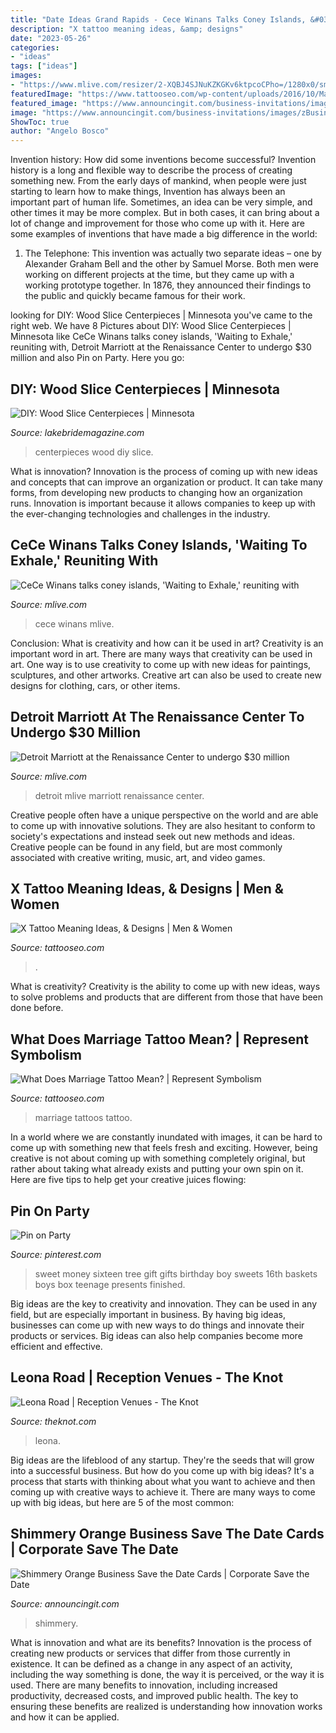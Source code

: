```yaml
---
title: "Date Ideas Grand Rapids - Cece Winans Talks Coney Islands, &#039;waiting To Exhale,&#039; Reuniting With"
description: "X tattoo meaning ideas, &amp; designs"
date: "2023-05-26"
categories:
- "ideas"
tags: ["ideas"]
images:
- "https://www.mlive.com/resizer/2-XQBJ4SJNuKZKGKv6ktpcoCPho=/1280x0/smart/advancelocal-adapter-image-uploads.s3.amazonaws.com/image.mlive.com/home/mlive-media/width2048/img/music_impact/photo/cece-winansjpg-e93f786c18409684.jpg"
featuredImage: "https://www.tattooseo.com/wp-content/uploads/2016/10/Marriage-Tattoos-17.jpg"
featured_image: "https://www.announcingit.com/business-invitations/images/zBusiness-Save-the-Date-Cards-Shimmery-Orange.jpg"
image: "https://www.announcingit.com/business-invitations/images/zBusiness-Save-the-Date-Cards-Shimmery-Orange.jpg"
ShowToc: true
author: "Angelo Bosco"
---
```



Invention history: How did some inventions become successful?
Invention history is a long and flexible way to describe the process of creating something new. From the early days of mankind, when people were just starting to learn how to make things, Invention has always been an important part of human life. Sometimes, an idea can be very simple, and other times it may be more complex. But in both cases, it can bring about a lot of change and improvement for those who come up with it. Here are some examples of inventions that have made a big difference in the world:
1. The Telephone: This invention was actually two separate ideas – one by Alexander Graham Bell and the other by Samuel Morse. Both men were working on different projects at the time, but they came up with a working prototype together. In 1876, they announced their findings to the public and quickly became famous for their work.


	

		
looking for DIY: Wood Slice Centerpieces | Minnesota you've came to the right web. We have 8 Pictures about DIY: Wood Slice Centerpieces | Minnesota like CeCe Winans talks coney islands, &#039;Waiting to Exhale,&#039; reuniting with, Detroit Marriott at the Renaissance Center to undergo $30 million and also Pin on Party. Here you go:
		
    
## DIY: Wood Slice Centerpieces | Minnesota

<img loading=lazy src="http://cdn.l-media.net/media/75/25729/502347-25729-l-67123EPY5YHu.jpg" onerror="this.onerror=null;this.src='https://tse4.mm.bing.net/th?id=OIP.BWKJ1EVchxeeNp9OP8pS0QHaLH&amp;pid=15.1';" alt="DIY: Wood Slice Centerpieces | Minnesota">

_Source: lakebridemagazine.com_

>centerpieces wood diy slice. 

	

What is innovation?
Innovation is the process of coming up with new ideas and concepts that can improve an organization or product. It can take many forms, from developing new products to changing how an organization runs. Innovation is important because it allows companies to keep up with the ever-changing technologies and challenges in the industry.

    
## CeCe Winans Talks Coney Islands, &#039;Waiting To Exhale,&#039; Reuniting With

<img loading=lazy src="https://www.mlive.com/resizer/2-XQBJ4SJNuKZKGKv6ktpcoCPho=/1280x0/smart/advancelocal-adapter-image-uploads.s3.amazonaws.com/image.mlive.com/home/mlive-media/width2048/img/music_impact/photo/cece-winansjpg-e93f786c18409684.jpg" onerror="this.onerror=null;this.src='https://tse4.mm.bing.net/th?id=OIP.eiVJfLaytS-9cBZrBc27swHaLH&amp;pid=15.1';" alt="CeCe Winans talks coney islands, &#039;Waiting to Exhale,&#039; reuniting with">

_Source: mlive.com_

>cece winans mlive. 

	

Conclusion: What is creativity and how can it be used in art?
Creativity is an important word in art. There are many ways that creativity can be used in art. One way is to use creativity to come up with new ideas for paintings, sculptures, and other artworks. Creative art can also be used to create new designs for clothing, cars, or other items.

    
## Detroit Marriott At The Renaissance Center To Undergo $30 Million

<img loading=lazy src="https://www.mlive.com/resizer/qTXGqWlKUbXaikdZvUY9pBJn8Q8=/1200x0/advancelocal-adapter-image-uploads.s3.amazonaws.com/image.mlive.com/home/mlive-media/width2048/img/detroit/photo/2012/02/rencenjpg-17295093cb193184.jpg" onerror="this.onerror=null;this.src='https://tse1.mm.bing.net/th?id=OIP.c1w1sgOcp8ZLKOr-txEg0AHaJK&amp;pid=15.1';" alt="Detroit Marriott at the Renaissance Center to undergo $30 million">

_Source: mlive.com_

>detroit mlive marriott renaissance center. 

	

Creative people often have a unique perspective on the world and are able to come up with innovative solutions. They are also hesitant to conform to society's expectations and instead seek out new methods and ideas. Creative people can be found in any field, but are most commonly associated with creative writing, music, art, and video games.

    
## X Tattoo Meaning Ideas, &amp; Designs | Men &amp; Women

<img loading=lazy src="https://www.tattooseo.com/wp-content/uploads/2017/03/X-Tattoo-Meaning-15.jpg" onerror="this.onerror=null;this.src='https://tse1.mm.bing.net/th?id=OIP.9Rt399AK_V6gtbR5JbYVIwAAAA&amp;pid=15.1';" alt="X Tattoo Meaning Ideas, &amp; Designs | Men &amp; Women">

_Source: tattooseo.com_

>. 

	

What is creativity?
Creativity is the ability to come up with new ideas, ways to solve problems and products that are different from those that have been done before.

    
## What Does Marriage Tattoo Mean? | Represent Symbolism

<img loading=lazy src="https://www.tattooseo.com/wp-content/uploads/2016/10/Marriage-Tattoos-17.jpg" onerror="this.onerror=null;this.src='https://tse2.mm.bing.net/th?id=OIP.OfTanwJo1ZaGlVGtaDgkuQAAAA&amp;pid=15.1';" alt="What Does Marriage Tattoo Mean? | Represent Symbolism">

_Source: tattooseo.com_

>marriage tattoos tattoo. 

	

In a world where we are constantly inundated with images, it can be hard to come up with something new that feels fresh and exciting. However, being creative is not about coming up with something completely original, but rather about taking what already exists and putting your own spin on it. Here are five tips to help get your creative juices flowing:

    
## Pin On Party

<img loading=lazy src="https://i.pinimg.com/736x/55/8a/c8/558ac848193ca6d6b8906eb817135a39--sweet-sixteen-gifts-sweet--gifts.jpg" onerror="this.onerror=null;this.src='https://tse2.mm.bing.net/th?id=OIP.GAWVICzA5Ho9mpVyonCA5gHaJ3&amp;pid=15.1';" alt="Pin on Party">

_Source: pinterest.com_

>sweet money sixteen tree gift gifts birthday boy sweets 16th baskets boys box teenage presents finished. 

	

Big ideas are the key to creativity and innovation. They can be used in any field, but are especially important in business. By having big ideas, businesses can come up with new ways to do things and innovate their products or services. Big ideas can also help companies become more efficient and effective.

    
## Leona Road | Reception Venues - The Knot

<img loading=lazy src="https://media-api.xogrp.com/images/8c9b9230-979e-4c2d-895a-57bae990759c~rs_640.480" onerror="this.onerror=null;this.src='https://tse3.mm.bing.net/th?id=OIP.qiH5delrEmgMFUR43XNynwHaFj&amp;pid=15.1';" alt="Leona Road | Reception Venues - The Knot">

_Source: theknot.com_

>leona. 

	

Big ideas are the lifeblood of any startup. They're the seeds that will grow into a successful business. But how do you come up with big ideas? It's a process that starts with thinking about what you want to achieve and then coming up with creative ways to achieve it. There are many ways to come up with big ideas, but here are 5 of the most common: 

    
## Shimmery Orange Business Save The Date Cards | Corporate Save The Date

<img loading=lazy src="https://www.announcingit.com/business-invitations/images/zBusiness-Save-the-Date-Cards-Shimmery-Orange.jpg" onerror="this.onerror=null;this.src='https://tse4.mm.bing.net/th?id=OIP.jaFrybUCSaWNA0jkMAj20gHaJ_&amp;pid=15.1';" alt="Shimmery Orange Business Save the Date Cards | Corporate Save the Date">

_Source: announcingit.com_

>shimmery. 

	

What is innovation and what are its benefits?
Innovation is the process of creating new products or services that differ from those currently in existence. It can be defined as a change in any aspect of an activity, including the way something is done, the way it is perceived, or the way it is used. 
There are many benefits to innovation, including increased productivity, decreased costs, and improved public health. The key to ensuring these benefits are realized is understanding how innovation works and how it can be applied.

